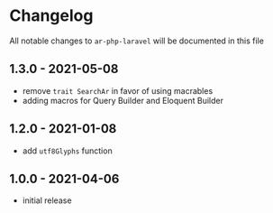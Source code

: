 # Changelog

All notable changes to `ar-php-laravel` will be documented in this file

## 1.3.0 - 2021-05-08
- remove `trait SearchAr` in favor of using macrables
- adding macros for Query Builder and Eloquent Builder


## 1.2.0 - 2021-01-08
- add `utf8Glyphs` function


## 1.0.0 - 2021-04-06
- initial release
